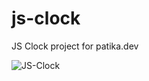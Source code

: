 # js-clock
JS Clock project for patika.dev

![JS-Clock](https://user-images.githubusercontent.com/89906672/174447405-55dbaeef-7436-4af5-9e25-ef56c210f2c5.png)
